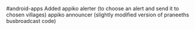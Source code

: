 #android-apps
Added appiko alerter (to choose an alert and send it to chosen villages)
appiko announcer (slightly modified version of praneeths busbroadcast code)

